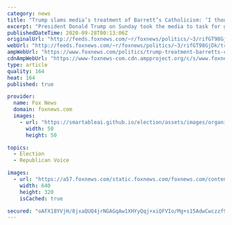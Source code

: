 ```yaml
---
category: news
title: "Trump slams media’s treatment of Barrett’s Catholicism: ‘I thought we settled this’ with JFK"
excerpt: "President Donald Trump on Sunday took the media to task for going after the Catholicism of his Supreme Court justice pick, Amy Coney Barrett, saying he thought the matter had been put to rest with the election of President John F. Kennedy."
publishedDateTime: 2020-09-28T00:13:06Z
originalUrl: "http://feeds.foxnews.com/~r/foxnews/politics/~3/rifGT98GjDk/trump-treatment-barretts-catholicism"
webUrl: "http://feeds.foxnews.com/~r/foxnews/politics/~3/rifGT98GjDk/trump-treatment-barretts-catholicism"
ampWebUrl: "https://www.foxnews.com/politics/trump-treatment-barretts-catholicism.amp"
cdnAmpWebUrl: "https://www-foxnews-com.cdn.ampproject.org/c/s/www.foxnews.com/politics/trump-treatment-barretts-catholicism.amp"
type: article
quality: 164
heat: 164
published: true

provider:
  name: Fox News
  domain: foxnews.com
  images:
    - url: "https://smartableai.github.io/election/assets/images/organizations/foxnews.com-50x50.jpg"
      width: 50
      height: 50

topics:
  - Election
  - Republican Voice

images:
  - url: "https://a57.foxnews.com/static.foxnews.com/foxnews.com/content/uploads/2020/09/640/320/AP20271781176125.jpg?ve=1&tl=1"
    width: 640
    height: 320
    isCached: true

secured: "oAFX18YVjH/8jxaQUQ4jrNGAGqAw1XHYyQqj+xiQFVIo/Mg+s15AdwCwczzf9yegoEEZLikq9aakn4SqPOyv5VBmo+BBMmW2Rq3hDZRxkn9LLtg68YgbbYFNlJft8a6PXhmep5aX/U3EObFrJaABOa1ajE/SFJvfShJh9AVX4qcLMgWDYmyXsIuXjj6CCEnYyU+2/kBSHwyGg6YVROd4e2VGPh9j0ksZfDNy+1/vLmK1+2YyocL6xOvCePFW2o1gMKb5OFwNYL1clT9VO5nAX1PAtqNmSfbVudCU90eOa7zjy6Un8kBFmINnQINL8JgpdUyihATRNDb8/l9aDKGOlxcTZbCXxdMD/IM+VHTSzhQ=;wNMFKEnvPcABGTEmRjFKwA=="
---
```


